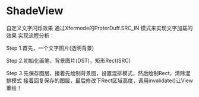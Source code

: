# ShadeView
自定义文字闪烁效果
通过Xfermode的ProterDuff.SRC_IN 模式来实现文字加载的效果
实现流程分析：

Step 1.首先，一个文字图片(透明背景)

Step 2.初始化画笔，背景图片(DST)，矩形Rect(SRC)

Step 3.先保存图层，接着先绘制背景图，设置混排模式，然后绘制Rect，清除混排模式 接着回复保存的图层，最后修改下Rect区域高度，调用invalidate()让View重绘！
